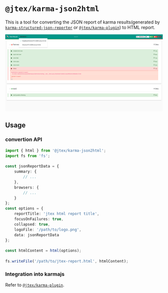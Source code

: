 # `@jtex/karma-json2html`

This is a tool for converting the JSON report of karma results(generated by [`karma-structured-json-reporter`](https://www.npmjs.com/package/karma-structured-json-reporter) or [`@jtex/karma-plugin`](https://www.npmjs.com/package/@jtex/karma-plugin)) to HTML report.

![Effect preview](./doc-assets/jtex-html-report.png)

## Usage

### convertion API

```ts
import { html } from '@jtex/karma-json2html';
import fs from 'fs';

const jsonReportData = {
    summary: {
        // ...
    },
    browsers: {
        // ...
    }
};
const options = {
    reportTitle: 'jtex html report title',
    focusOnFailures: true,
    collapsed: true,
    logoFile: '/path/to/logo.png',
    data: jsonReportData
};

const htmlContent = html(options);

fs.writeFile('/path/to/jtex-report.html', htmlContent);
```

### Integration into karmajs

Refer to [`@jtex/karma-plugin`](https://www.npmjs.com/package/@jtex/karma-plugin).
